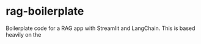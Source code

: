 # rag-boilerplate
Boilerplate code for a RAG app with Streamlit and LangChain. This is based heavily on the 
